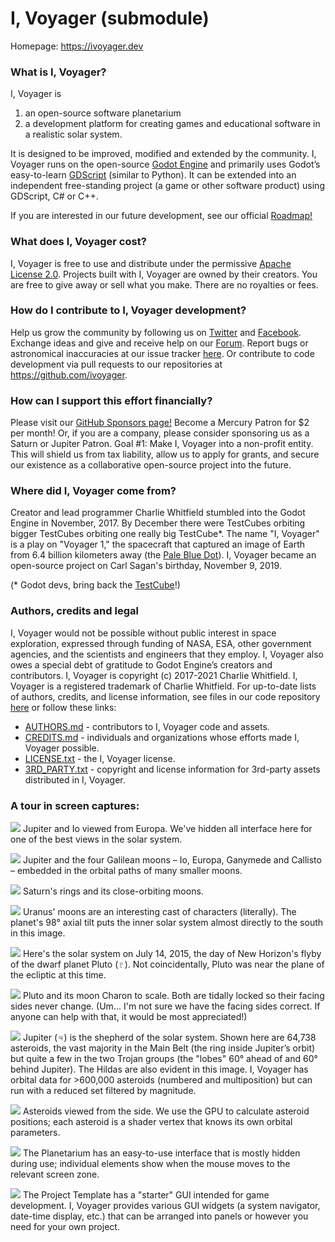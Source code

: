 # I, Voyager (submodule)

Homepage: https://ivoyager.dev

### What is I, Voyager?
I, Voyager is
1. an open-source software planetarium 
2. a development platform for creating games and educational software in a realistic solar system.

It is designed to be improved, modified and extended by the community. I, Voyager runs on the open-source [Godot Engine](https://godotengine.org) and primarily uses Godot’s easy-to-learn [GDScript](http://docs.godotengine.org/en/stable/getting_started/scripting/gdscript/gdscript_basics.html#doc-gdscript) (similar to Python). It can be extended into an independent free-standing project (a game or other software product) using GDScript, C# or C++.

If you are interested in our future development, see our official [Roadmap!](https://ivoyager.dev/forum/index.php?p=/discussion/41/roadmap)

### What does I, Voyager cost?
I, Voyager is free to use and distribute under the permissive [Apache License 2.0](https://en.wikipedia.org/wiki/Apache_License). Projects built with I, Voyager are owned by their creators. You are free to give away or sell what you make. There are no royalties or fees.

### How do I contribute to I, Voyager development?
Help us grow the community by following us on [Twitter](https://twitter.com/IVoygr) and [Facebook](https://www.facebook.com/IVoygr/). Exchange ideas and give and receive help on our [Forum](https://ivoyager.dev/forum). Report bugs or astronomical inaccuracies at our issue tracker [here](https://github.com/ivoyager/issues). Or contribute to code development via pull requests to our repositories at https://github.com/ivoyager.

### How can I support this effort financially?
Please visit our [GitHub Sponsors page!](https://github.com/sponsors/charliewhitfield) Become a Mercury Patron for $2 per month! Or, if you are a company, please consider sponsoring us as a Saturn or Jupiter Patron. Goal #1: Make I, Voyager into a non-profit entity. This will shield us from tax liability, allow us to apply for grants, and secure our existence as a collaborative open-source project into the future.

### Where did I, Voyager come from?
Creator and lead programmer Charlie Whitfield stumbled into the Godot Engine in November, 2017. By December there were TestCubes orbiting bigger TestCubes orbiting one really big TestCube*. The name "I, Voyager" is a play on "Voyager 1," the spacecraft that captured an image of Earth from 6.4 billion kilometers away (the [Pale Blue Dot](https://www.planetary.org/explore/space-topics/earth/pale-blue-dot.html)). I, Voyager became an open-source project on Carl Sagan's birthday, November 9, 2019.

(* Godot devs, bring back the [TestCube](https://docs.godotengine.org/en/2.1/classes/class_testcube.html)!)

### Authors, credits and legal
I, Voyager would not be possible without public interest in space exploration, expressed through funding of NASA, ESA, other government agencies, and the scientists and engineers that they employ. I, Voyager also owes a special debt of gratitude to Godot Engine’s creators and contributors. I, Voyager is copyright (c) 2017-2021 Charlie Whitfield. I, Voyager is a registered trademark of Charlie Whitfield. For up-to-date lists of authors, credits, and license information, see files in our code repository [here](https://github.com/ivoyager/ivoyager) or follow these links:
* [AUTHORS.md](https://github.com/ivoyager/ivoyager/blob/master/AUTHORS.md) - contributors to I, Voyager code and assets.
* [CREDITS.md](https://github.com/ivoyager/ivoyager/blob/master/CREDITS.md) - individuals and organizations whose efforts made I, Voyager possible.  
* [LICENSE.txt](https://github.com/ivoyager/ivoyager/blob/master/LICENSE.txt) - the I, Voyager license.
* [3RD_PARTY.txt](https://github.com/ivoyager/ivoyager/blob/master/3RD_PARTY.txt) - copyright and license information for 3rd-party assets distributed in I, Voyager.

### A tour in screen captures:
![](https://ivoyager.dev/wp-content/uploads/2020/01/europa-jupiter-io-ivoyager.jpg)
Jupiter and Io viewed from Europa. We've hidden all interface here for one of the best views in the solar system.

![](https://ivoyager.dev/wp-content/uploads/2019/10/moons-of-jupiter.jpg)
Jupiter and the four Galilean moons – Io, Europa, Ganymede and Callisto – embedded in the orbital paths of many smaller moons.

![](https://ivoyager.dev/wp-content/uploads/2019/12/saturn-rings-moons-ivoyager.jpg)
Saturn's rings and its close-orbiting moons.

![](https://ivoyager.dev/wp-content/uploads/2020/01/uranus-moons-ivoyager.jpg)
Uranus' moons are an interesting cast of characters (literally). The planet's 98° axial tilt puts the inner solar system almost directly to the south in this image.

![](https://ivoyager.dev/wp-content/uploads/2020/01/solar-system-pluto-flyby-ivoyager.jpg)
Here's the solar system on July 14, 2015, the day of New Horizon's flyby of the dwarf planet Pluto (♇). Not coincidentally, Pluto was near the plane of the ecliptic at this time.

![](https://ivoyager.dev/wp-content/uploads/2020/01/pluto-charon-ivoyager.jpg)
Pluto and its moon Charon to scale. Both are tidally locked so their facing sides never change. (Um... I'm not sure we have the facing sides correct. If anyone can help with that, it would be most appreciated!)

![](https://ivoyager.dev/wp-content/uploads/2020/01/asteroids-ivoyager-1.jpg)
 Jupiter (♃) is the shepherd of the solar system. Shown here are 64,738 asteroids, the vast majority in the  Main Belt (the ring inside Jupiter’s orbit) but quite a few in the two Trojan groups (the "lobes" 60° ahead of and 60° behind Jupiter). The Hildas are also evident in this image. I, Voyager has orbital data for >600,000 asteroids (numbered and multiposition) but can run with a reduced set filtered by magnitude.
 
![](https://ivoyager.dev/wp-content/uploads/2020/01/asteroids-ivoyager-2.jpg)
Asteroids viewed from the side. We use the GPU to calculate asteroid positions; each asteroid is a shader vertex that knows its own orbital parameters.

![](https://ivoyager.dev/wp-content/uploads/2020/01/ivoyager-planetarium-gui.jpg)
The Planetarium has an easy-to-use interface that is mostly hidden during use; individual elements show when the mouse moves to the relevant screen zone.

![](https://ivoyager.dev/wp-content/uploads/2020/01/ivoyager-template-gui.jpg)
The Project Template has a "starter" GUI intended for game development. I, Voyager provides various GUI widgets (a system navigator, date-time display, etc.) that can be arranged into panels or however you need for your own project.
